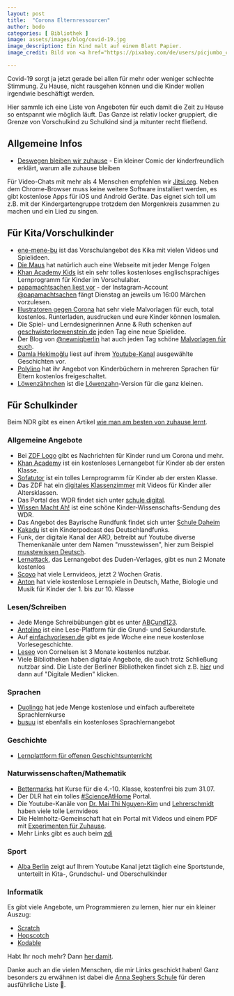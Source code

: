 ```yaml
---
layout: post
title:  "Corona Elternressourcen"
author: bodo
categories: [ Bibliothek ]
image: assets/images/blog/covid-19.jpg
image_description: Ein Kind malt auf einem Blatt Papier.
image_credit: Bild von <a href="https://pixabay.com/de/users/picjumbo_com-2130229/">Pixabay</a>

---
```

Covid-19 sorgt ja jetzt gerade bei allen für mehr oder weniger schlechte Stimmung. Zu Hause, nicht rausgehen können und die Kinder wollen irgendwie beschäftigt werden.

Hier sammle ich eine Liste von Angeboten für euch damit die Zeit zu Hause so entspannt wie möglich läuft. Das Ganze ist relativ locker gruppiert, die Grenze von Vorschulkind zu Schulkind sind ja mitunter recht fließend.

## Allgemeine Infos

* [Deswegen bleiben wir zuhause](https://www.instagram.com/p/B9weIRAoRMI/?igshid=phs4d7szuaj9) - Ein kleiner Comic der kinderfreundlich erklärt, warum alle zuhause bleiben

Für Video-Chats mit mehr als 4 Menschen empfehlen wir [Jitsi.org](https://meet.jit.si/). Neben dem Chrome-Browser muss keine weitere Software installiert werden, es gibt kostenlose Apps für iOS und Android Geräte. Das eignet sich toll um z.B. mit der Kindergartengruppe trotzdem den Morgenkreis zusammen zu machen und ein Lied zu singen.

## Für Kita/Vorschulkinder

* [ene-mene-bu](https://www.kika.de/ene-mene-bu/index.html) ist das Vorschulangebot des Kika mit vielen Videos und Spielideen.
* [Die Maus](https://www.wdrmaus.de/) hat natürlich auch eine Webseite mit jeder Menge Folgen
* [Khan Academy Kids](https://learn.khanacademy.org/khan-academy-kids/) ist ein sehr tolles kostenloses englischsprachiges Lernprogramm für Kinder im Vorschulalter.
* [papamachtsachen liest vor](https://www.instagram.com/p/B9yaXP6IoxB/?igshid=bb0eybdbmezo) - der Instagram-Account [@papamachtsachen](https://www.instagram.com/papamachtsachen/) fängt Dienstag an jeweils um 16:00 Märchen vorzulesen.
* [Illustratoren gegen Corona](http://www.illustratoren-gegen-corona.de/) hat sehr viele Malvorlagen für euch, total kostenlos. Runterladen, ausdrucken und eure Kinder können losmalen.
* Die Spiel- und Lerndesignerinnen Anne & Ruth schenken auf [geschwisterloewenstein.de](https://www.geschwisterloewenstein.de/) jeden Tag eine neue Spielidee.
* Der Blog von [@newniqberlin](https://instagram.com/newniqberlin/) hat auch jeden Tag schöne [Malvorlagen für euch](https://www.newniq.com/allgemein/malvorlagen-fuer-kinder-gegen-den-corona-kollar/).
* [Damla Hekimoğlu](https://twitter.com/_DamlaHekimoglu) liest auf ihrem [Youtube-Kanal](https://www.youtube.com/damlahekimoglu) ausgewählte Geschichten vor.
* [Polylino](https://www.polylino.de/neuigkeiten/coronakrise-polylino-offen-fuer-alle-kinder/) hat ihr Angebot von Kinderbüchern in mehreren Sprachen für Eltern kostenlos freigeschaltet.
* [Löwenzähnchen](https://www.zdf.de/kinder/loewenzaehnchen) ist die [Löwenzahn](https://www.zdf.de/kinder/loewenzahn)-Version für die ganz kleinen.

## Für Schulkinder

Beim NDR gibt es einen Artikel [wie man am besten von zuhause lernt](https://www.ndr.de/ratgeber/So-klappt-Lernen-von-zu-Hause-am-besten,faqlernenzuhause100.html). 

### Allgemeine Angebote

* Bei [ZDF Logo](https://www.zdf.de/kinder/logo) gibt es Nachrichten für Kinder rund um Corona und mehr.
* [Khan Academy](https://de.khanacademy.org/) ist ein kostenloses Lernangebot für Kinder ab der ersten Klasse.
* [Sofatutor](https://www.sofatutor.com/) ist ein tolles Lernprogramm für Kinder ab der ersten Klasse.
* Das ZDF hat ein [digitales Klassenzimmer](https://www.zdf.de/wissen/schulersatzprogramm-100.html) mit Videos für Kinder aller Altersklassen.
* Das Portal des WDR findet sich unter [schule digital](https://www1.wdr.de/schule/digital/unterrichtsmaterial/index.html).
* [Wissen Macht Ah!](https://kinder.wdr.de/tv/wissen-macht-ah/) ist eine schöne Kinder-Wissenschafts-Sendung des WDR.
* Das Angebot des Bayrische Rundfunk findet sich unter [Schule Daheim](https://www.br.de/mediathek/rubriken/themenseite-schule-daheim-100)
* [Kakadu](https://www.kakadu.de/) ist ein Kinderpodcast des Deutschlandfunks.
* Funk, der digitale Kanal der ARD, betreibt auf Youtube diverse Themenkanäle unter dem Namen "musstewissen", hier zum Beispiel [musstewissen Deutsch](https://www.youtube.com/channel/UCzOHLoNwbebvEkn7y6x-EWA?reload=9&sub_confirmation=1).
* [Lernattack](https://learnattack.de/corona), das Lernangebot des Duden-Verlages, gibt es nun 2 Monate kostenlos
* [Scoyo](https://www-de.scoyo.com/) hat viele Lernvideos, jetzt 2 Wochen Gratis.
* [Anton](https://anton.app/de/) hat viele kostenlose Lernspiele in Deutsch, Mathe, Biologie und Musik für Kinder der 1. bis zur 10. Klasse

### Lesen/Schreiben

* Jede Menge Schreibübungen gibt es unter [ABCund123](https://www.abcund123.de/mein-verruecktes-nachfahrheft/).
* [Antolino](https://antolin.westermann.de/) ist eine Lese-Platform für die Grund- und Sekundarstufe.
* Auf [einfachvorlesen.de](https://www.einfachvorlesen.de/) gibt es jede Woche eine neue kostenlose Vorlesegeschichte.
* [Leseo](https://www.cornelsen.de/empfehlungen/lesen) von Cornelsen ist 3 Monate kostenlos nutzbar.
* Viele Bibliotheken haben digitale Angebote, die auch trotz Schließung nutzbar sind. Die Liste der Berliner Bibliotheken findet sich z.B. [hier](https://voebb.de) und dann auf "Digitale Medien" klicken.

### Sprachen

* [Duolingo](https://www.duolingo.com/) hat jede Menge kostenlose und einfach aufbereitete Sprachlernkurse
* [busuu](https://www.busuu.com/de) ist ebenfalls ein kostenloses Sprachlernangebot

### Geschichte

* [Lernplattform für offenen Geschichtsunterricht](https://segu-geschichte.de/)

### Naturwissenschaften/Mathematik

* [Bettermarks](https://de.bettermarks.com/) hat Kurse für die 4.-10. Klasse, kostenfrei bis zum 31.07.
* Der DLR hat ein tolles [#ScienceAtHome](https://www.dlr.de/next/desktopdefault.aspx/tabid-15440/) Portal.
* Die Youtube-Kanäle von [Dr. Mai Thi Nguyen-Kim](https://www.youtube.com/c/maiLab) und [Lehrerschmidt](https://www.youtube.com/channel/UCy0FxMgGUlRnkxCoNZUNRQQ) haben viele tolle Lernvideos
* Die Helmholtz-Gemeinschaft hat ein Portal mit Videos und einem PDF mit [Experimenten für Zuhause](https://www.helmholtz.de/index.php?id=5360).
* Mehr Links gibt es auch beim [zdi](https://www.zdi-portal.de/mint-trotz-corona-linkliste-fuer-zuhause/)

### Sport

* [Alba Berlin](https://www.albaberlin.de/news/details/reaktion-auf-coronavirus-alba-berlin-startet-taegliche-digitale-sportstunde-fuer-kinder-und-jugendlic/) zeigt auf Ihrem Youtube Kanal jetzt täglich eine Sportstunde, unterteilt in Kita-, Grundschul- und Oberschulkinder

### Informatik

Es gibt viele Angebote, um Programmieren zu lernen, hier nur ein kleiner Auszug:

* [Scratch](https://scratch.mit.edu/)
* [Hopscotch](https://www.gethopscotch.com/)
* [Kodable](https://www.kodable.com/)

Habt Ihr noch mehr? Dann [her damit](/contact).

Danke auch an die vielen Menschen, die mir Links geschickt haben! Ganz besonders zu erwähnen ist dabei die [Anna Seghers Schule](https://www.anna-seghers-schule.de/?view=article&id=224:gev-sammelt-vorschl%C3%A4ge-f%C3%BCr-digitale-lernangbote&catid=68) für deren ausführliche Liste 💚.

